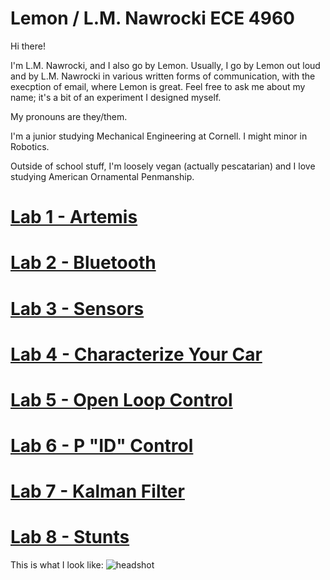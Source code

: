 <h1>Lemon / L.M. Nawrocki ECE 4960</h1>
<p>Hi there! </p>
<p>I'm L.M. Nawrocki, and I also go by Lemon. Usually, I go by Lemon out loud and by L.M. Nawrocki in various written forms of communication, with the execption of email, where Lemon is great. Feel free to ask me about my name; it's a bit of an experiment I designed myself. </p>
<p>My pronouns are they/them.</p>
<p> I'm a junior studying Mechanical Engineering at Cornell. I might minor in Robotics.</p>
<p> Outside of school stuff, I'm loosely vegan (actually pescatarian) and I love studying American Ornamental Penmanship.</p>


# [Lab 1 - Artemis](https://lmnawrocki.github.io/lab1/)
# [Lab 2 -  Bluetooth](https://lmnawrocki.github.io/lab2/)
# [Lab 3 -  Sensors](https://lmnawrocki.github.io/lab3/)
# [Lab 4 - Characterize Your Car](https://lmnawrocki.github.io/lab4)
# [Lab 5 - Open Loop Control](https://lmnawrocki.github.io/lab5)
# [Lab 6 - P "ID" Control](https://lmnawrocki.github.io/lab6)
# [Lab 7 - Kalman Filter](https://lmnawrocki.github.io/lab7)
# [Lab 8 - Stunts](https://lmnawrocki.github.io/lab8)

This is what I look like:
![headshot](/images/lmn68_headshot.jpg)